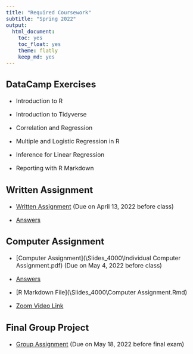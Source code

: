 ```yaml
---
title: "Required Coursework"
subtitle: "Spring 2022"
output: 
  html_document: 
    toc: yes
    toc_float: yes
    theme: flatly
    keep_md: yes
---
```

<style type="text/css">
  body{
  font-size: 12pt;
}
</style>




## DataCamp Exercises

- Introduction to R

- Introduction to Tidyverse

- Correlation and Regression

- Multiple and Logistic Regression in R

- Inference for Linear Regression

- Reporting with R Markdown


## Written Assignment

- [Written Assignment](\Slides_4000\Written_Assignment_Spring_2022.pdf) (Due on April 13, 2022 before class)

- [Answers](\Slides_4000\Answers_Assignment1.pdf)

## Computer Assignment

- [Computer Assignment](\Slides_4000\Individual Computer Assignment.pdf) (Due on May 4, 2022 before class)

- [Answers](\Slides_4000\Computer-Assignment.html)

- [R Markdown File](\Slides_4000\Computer Assignment.Rmd) 

- [Zoom Video Link](https://gc-cuny-edu.zoom.us/rec/share/AtdmKIdr0L5fG6mzyp0WDOULSKIRb8NDm4LEURJBUxQ_kwW6btqPDJCm26oHeRiF.l7YxWZKeW0ralWLJ?startTime=1652237278000)

## Final Group Project

- [Group Assignment](\Slides_4000\Group_Project_Questions.pdf) (Due on May 18, 2022 before final exam)

